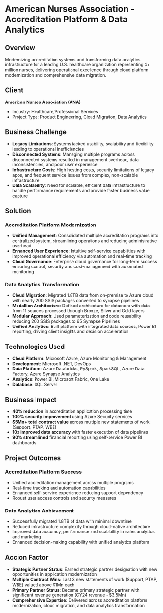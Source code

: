 # American Nurses Association - Accreditation Platform & Data Analytics

## Overview
Modernizing accreditation systems and transforming data analytics infrastructure for a leading U.S. healthcare organization representing 4+ million nurses, delivering operational excellence through cloud platform modernization and comprehensive data migration.

## Client
**American Nurses Association (ANA)**
- Industry: Healthcare/Professional Services
- Project Type: Product Engineering, Cloud Migration, Data Analytics

## Business Challenge
- **Legacy Limitations**: Systems lacked usability, scalability and flexibility leading to operational inefficiencies
- **Disconnected Systems**: Managing multiple programs across disconnected systems resulted in management overhead, data inconsistencies, and poor user experience
- **Infrastructure Costs**: High hosting costs, security limitations of legacy apps, and frequent service issues from complex, non-scalable infrastructure
- **Data Scalability**: Need for scalable, efficient data infrastructure to handle performance requirements and provide faster business value capture

## Solution

### Accreditation Platform Modernization
- **Unified Management**: Consolidated multiple accreditation programs into centralized system, streamlining operations and reducing administrative overhead
- **Enhanced User Experience**: Intuitive self-service capabilities with improved operational efficiency via automation and real-time tracking
- **Cloud Governance**: Enterprise cloud governance for long-term success ensuring control, security and cost-management with automated monitoring

### Data Analytics Transformation
- **Cloud Migration**: Migrated 1.8TB data from on-premise to Azure cloud with nearly 200 SSIS packages converted to synapse pipelines
- **Medallion Architecture**: Defined architecture for datastore with data from 11 sources processed through Bronze, Silver and Gold layers
- **Modular Approach**: Used parameterization and code reusability reducing 200 SSIS packages to 65 Synapse Pipelines
- **Unified Analytics**: Built platform with integrated data sources, Power BI reporting, driving client insights and decision acceleration

## Technologies Used
- **Cloud Platform**: Microsoft Azure, Azure Monitoring & Management
- **Development**: Microsoft .NET, DevOps
- **Data Platform**: Azure Databricks, PySpark, SparkSQL, Azure Data Factory, Azure Synapse Analytics
- **Analytics**: Power BI, Microsoft Fabric, One Lake
- **Database**: SQL Server

## Business Impact
- **40% reduction** in accreditation application processing time
- **100% security improvement** using Azure Security services
- **$5Mn+ total contract value** across multiple new statements of work (Support, PTAP, WBE)
- **10x improved data accuracy** with faster execution of data pipelines
- **90% streamlined** financial reporting using self-service Power BI dashboards

## Project Outcomes

### Accreditation Platform Success
- Unified accreditation management across multiple programs
- Real-time tracking and automation capabilities
- Enhanced self-service experience reducing support dependency
- Robust user access controls and security measures

### Data Analytics Achievement
- Successfully migrated 1.8TB of data with minimal downtime
- Reduced infrastructure complexity through cloud-native architecture
- Improved data accuracy, performance and scalability in sales analytics and marketing
- Enhanced decision-making capability with unified analytics platform

## Accion Factor
- **Strategic Partner Status**: Earned strategic partner designation with new opportunities in application modernization
- **Multiple Contract Wins**: Last 3 new statements of work (Support, PTAP, WBE) valued above $1Mn each
- **Primary Partner Status**: Became primary strategic partner with significant revenue generation (CY24 revenue - $3.5Mn)
- **Comprehensive Expertise**: Delivered across accreditation platform modernization, cloud migration, and data analytics transformation